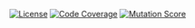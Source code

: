 [![License](https://poser.pugx.org/gobst/buildadoc/license)](https://packagist.org/packages/gobst/buildadoc)
[![Code Coverage](https://img.shields.io/badge/Code_Coverage-20.31%25-brightgreen)](https://img.shields.io/badge/Code_Coverage-20.31%25-brightgreen)
[![Mutation Score](https://img.shields.io/badge/Mutation_Score-13.20%25-brightgreen)](https://img.shields.io/badge/Mutation_Score-13.20%25-brightgreen)